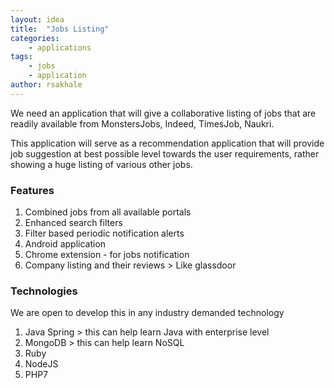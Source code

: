 ```yaml
---
layout: idea
title:  "Jobs Listing"
categories: 
    - applications
tags: 
    - jobs
    - application
author: rsakhale
---
```


We need an application that will give a collaborative listing of jobs that are readily available from MonstersJobs, Indeed, TimesJob, Naukri.
<!--more-->
This application will serve as a recommendation application that will provide job suggestion at best possible level towards the user requirements, rather showing a huge listing of various other jobs.

### Features

1. Combined jobs from all available portals
1. Enhanced search filters
1. Filter based periodic notification alerts
1. Android application
1. Chrome extension - for jobs notification
1. Company listing and their reviews > Like glassdoor

### Technologies

We are open to develop this in any industry demanded technology

1. Java Spring > this can help learn Java with enterprise level
1. MongoDB > this can help learn NoSQL
1. Ruby
1. NodeJS
1. PHP7